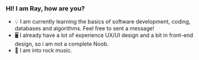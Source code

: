 ### HI! I am Ray, how are you? ###

- 💡 I am currently learning the basics of software development, coding, databases and algorithms. Feel free to sent a message!
- 🖥️ I already have a lot of experience UX/UI design and a bit in front-end design, so i am not a complete Noob.
- 🎸 I am into rock music.


<!--
**itisRaymond/itisRaymond** is a ✨ _special_ ✨ repository because its `README.md` (this file) appears on your GitHub profile.

Here are some ideas to get you started:

- 🔭 I’m currently working on ...
- 🌱 I’m currently learning ...
- 👯 I’m looking to collaborate on ...
- 🤔 I’m looking for help with ...
- 💬 Ask me about ...
- 📫 How to reach me: ...
- 😄 Pronouns: ...
- ⚡ Fun fact: ...
-->
